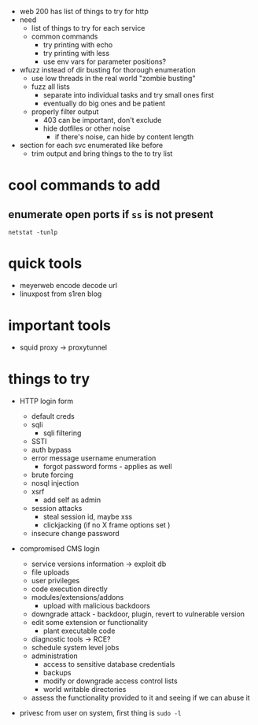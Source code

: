 - web 200 has list of things to try for http
- need
  - list of things to try for each service
  - common commands
    - try printing with echo
    - try printing with less
    - use env vars for parameter positions?
- wfuzz instead of dir busting for thorough enumeration
  - use low threads in the real world "zombie busting"
  - fuzz all lists
    - separate into individual tasks and try small ones first
    - eventually do big ones and be patient
  - properly filter output
    - 403 can be important, don't exclude
    - hide dotfiles or other noise 
      - if there's noise, can hide by content length
- section for each svc enumerated like before
  - trim output and bring things to the to try list

# cool commands to add
## enumerate open ports if `ss` is not present
```
netstat -tunlp
```

# quick tools
- meyerweb encode decode url
- linuxpost from s1ren blog

# important tools
- squid proxy -> proxytunnel

# things to try

- HTTP login form
  - default creds
  - sqli
    - sqli filtering
  - SSTI
  - auth bypass
  - error message username enumeration
    - forgot password forms - applies as well
  - brute forcing
  - nosql injection
  - xsrf
    - add self as admin
  - session attacks
    - steal session id, maybe xss
    - clickjacking (if no X frame options set )
  - insecure change password

- compromised CMS login
  - service versions information -> exploit db
  - file uploads
  - user privileges
  - code execution directly
  - modules/extensions/addons 
    - upload with malicious backdoors
  - downgrade attack - backdoor, plugin, revert to vulnerable version
  - edit some extension or functionality
    - plant executable code
  - diagnostic tools -> RCE?
  - schedule system level jobs
  - administration
    - access to sensitive database credentials
    - backups
    - modify or downgrade access control lists
    - world writable directories
  - assess the functionality provided to it and seeing if we can abuse it

- privesc from user on system, first thing is `sudo -l`
